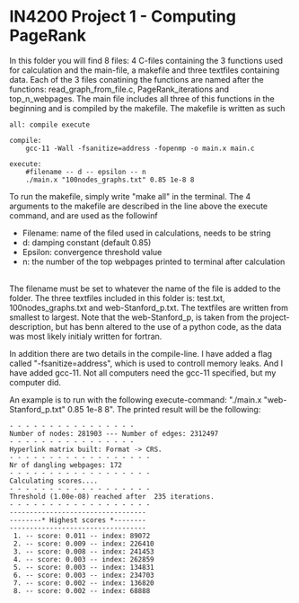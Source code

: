# IN4200 Project 1 - Computing PageRank

In this folder you will find 8 files: 4 C-files containing the 3 functions used for calculation and the main-file, a makefile and three textfiles containing 
data. Each of the 3 files conatining the functions are named after the functions: read_graph_from_file.c, PageRank_iterations and top_n_webpages. The main
file includes all three of this functions in the beginning and is compiled by the makefile.
The makefile is written as such <br>

```
all: compile execute

compile:
	gcc-11 -Wall -fsanitize=address -fopenmp -o main.x main.c

execute:
	#filename -- d -- epsilon -- n
	./main.x "100nodes_graphs.txt" 0.85 1e-8 8
```  
To run the makefile, simply write "make all" in the terminal. The 4 arguments to the makefile are described in the line above the execute command, and are 
used as the followinf
- Filename: name of the filed used in calculations, needs to be string
- d: damping constant (default 0.85)
- Epsilon: convergence threshold value
- n: the number of the top webpages printed to terminal after calculation
<br>
The filename must be set to whatever the name of the file is added to the folder. The three textfiles included in this folder is: test.txt, 100nodes_graphs.txt and web-Stanford_p.txt. The textfiles are written from smallest to largest. Note that the web-Stanford_p, is taken from the project-description, but has benn altered to the use of a python code, as the data was most likely initialy written for fortran. <br>

In addition there are two details in the compile-line. I have added a flag called "-fsanitize=address", which is used to controll memory leaks.
And I have added gcc-11. Not all computers need the gcc-11 specified, but my computer did.<br>

An example is to run with the following execute-command: "./main.x "web-Stanford_p.txt" 0.85 1e-8 8". The printed result will be the following:
```
- - - - - - - - - - - - - - - -
Number of nodes: 281903 --- Number of edges: 2312497
- - - - - - - - - - - - - - - -
Hyperlink matrix built: Format -> CRS.
- - - - - - - - - - - - - - - - - -
Nr of dangling webpages: 172
- - - - - - - - - - - - - - - - - -
Calculating scores....
- - - - - - - - - - - - - - - - - -
Threshold (1.00e-08) reached after  235 iterations. 
- - - - - - - - - - - - - - - - - -
----------------------------------
--------* Highest scores *--------
----------------------------------
 1. -- score: 0.011 -- index: 89072
 2. -- score: 0.009 -- index: 226410
 3. -- score: 0.008 -- index: 241453
 4. -- score: 0.003 -- index: 262859
 5. -- score: 0.003 -- index: 134831
 6. -- score: 0.003 -- index: 234703
 7. -- score: 0.002 -- index: 136820
 8. -- score: 0.002 -- index: 68888
```
 

